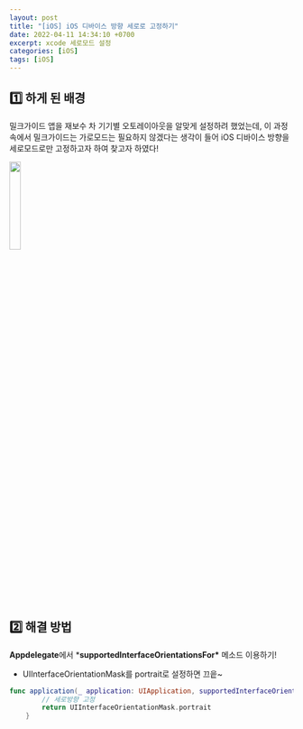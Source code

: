 ```yaml
---
layout: post
title: "[iOS] iOS 디바이스 방향 세로로 고정하기"
date: 2022-04-11 14:34:10 +0700
excerpt: xcode 세로모드 설정
categories: [iOS]
tags: [iOS]
---
```


## 1️⃣ 하게 된 배경

밀크가이드 앱을 재보수 차 기기별 오토레이아웃을 알맞게 설정하려 했었는데, 이 과정 속에서 밀크가이드는 가로모드는 필요하지 않겠다는 생각이 들어 iOS 디바이스 방향을 세로모드로만 고정하고자 하여 찾고자 하였다!

<img src="https://user-images.githubusercontent.com/47033052/125012242-d784e000-e0a4-11eb-91e3-e464c77c3083.png" width="20%"/>

## 2️⃣ 해결 방법

**Appdelegate**에서 ***supportedInterfaceOrientationsFor\*** 메소드 이용하기!

- UIInterfaceOrientationMask를 portrait로 설정하면 끄읕~

``` swift
func application(_ application: UIApplication, supportedInterfaceOrientationsFor window: UIWindow?) -> UIInterfaceOrientationMask {
        // 세로방향 고정
        return UIInterfaceOrientationMask.portrait
    }
```
